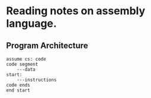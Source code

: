 # Reading notes on assembly language.

## Program Architecture
```
assume cs: code
code segment
    ---data
start:
    ---instructions
code ends
end start
```
